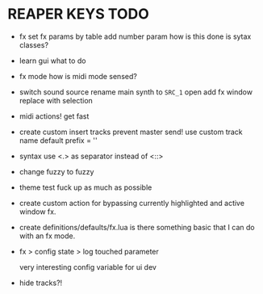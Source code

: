 # REAPER KEYS TODO

- fx set fx params by table
    add number param
     how is this done is sytax classes?

- learn gui
    what to do

- fx mode
    how is midi mode sensed?

- switch sound source
    rename main synth to `SRC_1`
    open add fx window
    replace with selection

- midi actions!
    get fast

- create custom insert tracks
  prevent master send!
  use custom track name
    default prefix = ''

- syntax use <.> as separator instead of <::>

- change fuzzy to fuzzy

* theme
  test
  fuck up as much as possible

* create custom action for bypassing currently highlighted and active window fx.

* create definitions/defaults/fx.lua
  is there something basic that I can do with an fx mode.

* fx > config state > log touched parameter

  very interesting config variable for ui dev

* hide tracks?!
